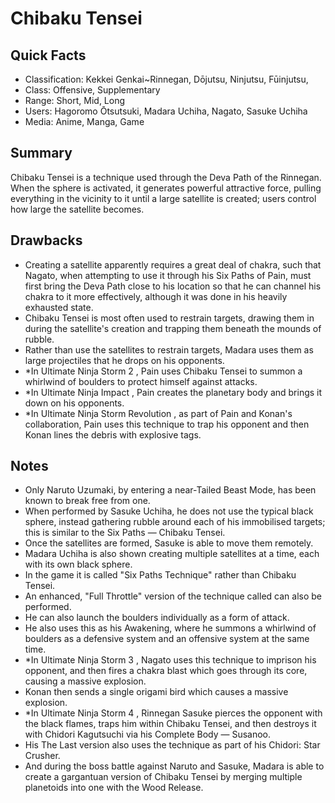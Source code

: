 # Chibaku Tensei

## Quick Facts
- Classification: Kekkei Genkai~Rinnegan, Dōjutsu, Ninjutsu, Fūinjutsu,
- Class: Offensive, Supplementary
- Range: Short, Mid, Long
- Users: Hagoromo Ōtsutsuki, Madara Uchiha, Nagato, Sasuke Uchiha
- Media: Anime, Manga, Game

## Summary
Chibaku Tensei is a technique used through the Deva Path of the Rinnegan. When the sphere is activated, it generates powerful attractive force, pulling everything in the vicinity to it until a large satellite is created; users control how large the satellite becomes.

## Drawbacks
- Creating a satellite apparently requires a great deal of chakra, such that Nagato, when attempting to use it through his Six Paths of Pain, must first bring the Deva Path close to his location so that he can channel his chakra to it more effectively, although it was done in his heavily exhausted state.
- Chibaku Tensei is most often used to restrain targets, drawing them in during the satellite's creation and trapping them beneath the mounds of rubble.
- Rather than use the satellites to restrain targets, Madara uses them as large projectiles that he drops on his opponents.
- *In Ultimate Ninja Storm 2 , Pain uses Chibaku Tensei to summon a whirlwind of boulders to protect himself against attacks.
- *In Ultimate Ninja Impact , Pain creates the planetary body and brings it down on his opponents.
- *In Ultimate Ninja Storm Revolution , as part of Pain and Konan's collaboration, Pain uses this technique to trap his opponent and then Konan lines the debris with explosive tags.

## Notes
- Only Naruto Uzumaki, by entering a near-Tailed Beast Mode, has been known to break free from one.
- When performed by Sasuke Uchiha, he does not use the typical black sphere, instead gathering rubble around each of his immobilised targets; this is similar to the Six Paths — Chibaku Tensei.
- Once the satellites are formed, Sasuke is able to move them remotely.
- Madara Uchiha is also shown creating multiple satellites at a time, each with its own black sphere.
- In the game it is called "Six Paths Technique" rather than Chibaku Tensei.
- An enhanced, "Full Throttle" version of the technique called can also be performed.
- He can also launch the boulders individually as a form of attack.
- He also uses this as his Awakening, where he summons a whirlwind of boulders as a defensive system and an offensive system at the same time.
- *In Ultimate Ninja Storm 3 , Nagato uses this technique to imprison his opponent, and then fires a chakra blast which goes through its core, causing a massive explosion.
- Konan then sends a single origami bird which causes a massive explosion.
- *In Ultimate Ninja Storm 4 , Rinnegan Sasuke pierces the opponent with the black flames, traps him within Chibaku Tensei, and then destroys it with Chidori Kagutsuchi via his Complete Body — Susanoo.
- His The Last version also uses the technique as part of his Chidori: Star Crusher.
- And during the boss battle against Naruto and Sasuke, Madara is able to create a gargantuan version of Chibaku Tensei by merging multiple planetoids into one with the Wood Release.
